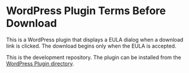 # WordPress Plugin Terms Before Download

This is a WordPress plugin that displays a EULA dialog when a download link is clicked. The download begins only when the EULA is accepted.

This is the development repository. The plugin can be installed from the [WordPress Plugin directory](https://wordpress.org/plugins/terms-before-download/).
